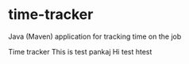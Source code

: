 # time-tracker
Java (Maven) application for tracking time on the job

Time tracker
This is test pankaj
Hi test
htest
